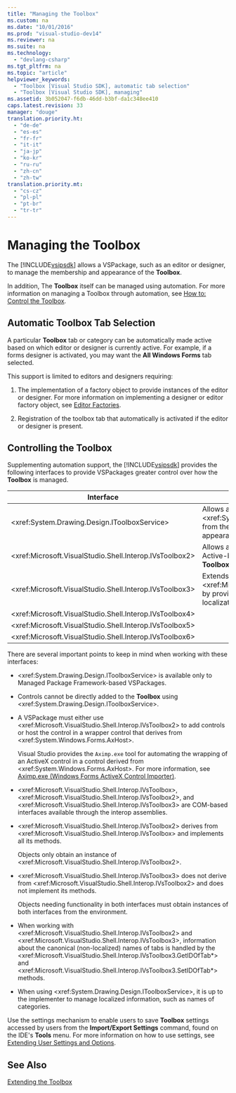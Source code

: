```yaml
---
title: "Managing the Toolbox"
ms.custom: na
ms.date: "10/01/2016"
ms.prod: "visual-studio-dev14"
ms.reviewer: na
ms.suite: na
ms.technology: 
  - "devlang-csharp"
ms.tgt_pltfrm: na
ms.topic: "article"
helpviewer_keywords: 
  - "Toolbox [Visual Studio SDK], automatic tab selection"
  - "Toolbox [Visual Studio SDK], managing"
ms.assetid: 3b052047-f6db-46dd-b3bf-da1c348ee410
caps.latest.revision: 33
manager: "douge"
translation.priority.ht: 
  - "de-de"
  - "es-es"
  - "fr-fr"
  - "it-it"
  - "ja-jp"
  - "ko-kr"
  - "ru-ru"
  - "zh-cn"
  - "zh-tw"
translation.priority.mt: 
  - "cs-cz"
  - "pl-pl"
  - "pt-br"
  - "tr-tr"
---
```

# Managing the Toolbox
The [!INCLUDE[vsipsdk](../extensibility/includes/vsipsdk_md.md)] allows a VSPackage, such as an editor or designer, to manage the membership and appearance of the **Toolbox**.  
  
 In addition, The **Toolbox** itself can be managed using automation. For more information on managing a Toolbox through automation, see [How to: Control the Toolbox](../Topic/How%20to:%20Control%20the%20Toolbox.md).  
  
## Automatic Toolbox Tab Selection  
 A particular **Toolbox** tab or category can be automatically made active based on which editor or designer is currently active. For example, if a forms designer is activated, you may want the **All Windows Forms** tab selected.  
  
 This support is limited to editors and designers requiring:  
  
1.  The implementation of a factory object to provide instances of the editor or designer. For more information on implementing a designer or editor factory object, see [Editor Factories](../extensibility/editor-factories.md).  
  
2.  Registration of the toolbox tab that automatically is activated if the editor or designer is present.  
  
## Controlling the Toolbox  
 Supplementing automation support, the [!INCLUDE[vsipsdk](../extensibility/includes/vsipsdk_md.md)] provides the following interfaces to provide VSPackages greater control over how the **Toolbox** is managed.  
  
|Interface|Description|  
|---------------|-----------------|  
|\<xref:System.Drawing.Design.IToolboxService>|Allows applications to manage, add, and remove \<xref:System.Drawing.Design.ToolboxItem> objects from the **Toolbox**. Also enables configuration of appearance and **Toolbox** categories.|  
|\<xref:Microsoft.VisualStudio.Shell.Interop.IVsToolbox2>|Allows applications to manage, add, and remove Active-based **Toolbox** controls, as well as configure **Toolbox** categories and appearance.|  
|\<xref:Microsoft.VisualStudio.Shell.Interop.IVsToolbox3>|Extends functionality found in \<xref:Microsoft.VisualStudio.Shell.Interop.IVsToolbox2> by providing complete support for persistence and localization.|  
|\<xref:Microsoft.VisualStudio.Shell.Interop.IVsToolbox4>||  
|\<xref:Microsoft.VisualStudio.Shell.Interop.IVsToolbox5>||  
|\<xref:Microsoft.VisualStudio.Shell.Interop.IVsToolbox6>||  
  
 There are several important points to keep in mind when working with these interfaces:  
  
-   \<xref:System.Drawing.Design.IToolboxService> is available only to Managed Package Framework-based VSPackages.  
  
-   Controls cannot be directly added to the **Toolbox** using \<xref:System.Drawing.Design.IToolboxService>.  
  
-   A VSPackage must either use \<xref:Microsoft.VisualStudio.Shell.Interop.IVsToolbox2> to add controls or host the control in a wrapper control that derives from \<xref:System.Windows.Forms.AxHost>.  
  
     Visual Studio provides the `Aximp.exe` tool for automating the wrapping of an ActiveX control in a control derived from \<xref:System.Windows.Forms.AxHost>. For more information, see [Aximp.exe (Windows Forms ActiveX Control Importer)](../Topic/Aximp.exe%20\(Windows%20Forms%20ActiveX%20Control%20Importer\).md).  
  
-   \<xref:Microsoft.VisualStudio.Shell.Interop.IVsToolbox>, \<xref:Microsoft.VisualStudio.Shell.Interop.IVsToolbox2>, and \<xref:Microsoft.VisualStudio.Shell.Interop.IVsToolbox3> are COM-based interfaces available through the interop assemblies.  
  
-   \<xref:Microsoft.VisualStudio.Shell.Interop.IVsToolbox2> derives from \<xref:Microsoft.VisualStudio.Shell.Interop.IVsToolbox> and implements all its methods.  
  
     Objects only obtain an instance of \<xref:Microsoft.VisualStudio.Shell.Interop.IVsToolbox2>.  
  
-   \<xref:Microsoft.VisualStudio.Shell.Interop.IVsToolbox3> does not derive from \<xref:Microsoft.VisualStudio.Shell.Interop.IVsToolbox2> and does not implement its methods.  
  
     Objects needing functionality in both interfaces must obtain instances of both interfaces from the environment.  
  
-   When working with \<xref:Microsoft.VisualStudio.Shell.Interop.IVsToolbox2> and \<xref:Microsoft.VisualStudio.Shell.Interop.IVsToolbox3>, information about the canonical (non-localized) names of tabs is handled by the \<xref:Microsoft.VisualStudio.Shell.Interop.IVsToolbox3.GetIDOfTab*> and \<xref:Microsoft.VisualStudio.Shell.Interop.IVsToolbox3.SetIDOfTab*> methods.  
  
-   When using \<xref:System.Drawing.Design.IToolboxService>, it is up to the implementer to manage localized information, such as names of categories.  
  
 Use the settings mechanism to enable users to save **Toolbox** settings accessed by users from the **Import/Export Settings** command, found on the IDE's **Tools** menu. For more information on how to use settings, see [Extending User Settings and Options](../extensibility/extending-user-settings-and-options.md).  
  
## See Also  
 [Extending the Toolbox](../misc/extending-the-toolbox.md)